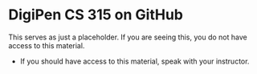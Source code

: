 # DigiPen CS 315 on GitHub

This serves as just a placeholder.  If you are seeing this, you do not have access to this material.
- If you should have access to this material, speak with your instructor.
